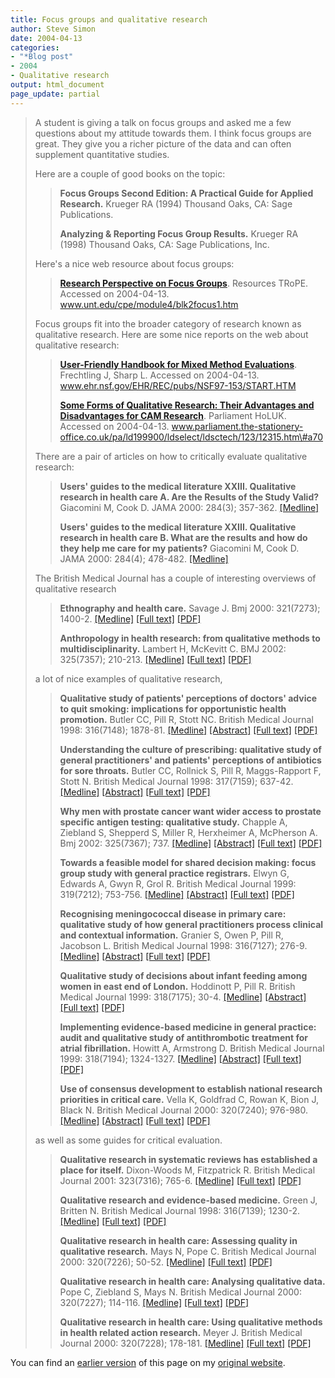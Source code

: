 ```yaml
---
title: Focus groups and qualitative research
author: Steve Simon
date: 2004-04-13
categories:
- "*Blog post"
- 2004
- Qualitative research
output: html_document
page_update: partial
---
```

> A student is giving a talk on focus groups and asked me a few
> questions about my attitude towards them. I think focus groups are
> great. They give you a richer picture of the data and can often
> supplement quantitative studies.
>
> Here are a couple of good books on the topic:
>
> > **Focus Groups Second Edition: A Practical Guide for Applied
> > Research.** Krueger RA (1994) Thousand Oaks, CA: Sage Publications.
> >
> > **Analyzing & Reporting Focus Group Results.** Krueger RA (1998)
> > Thousand Oaks, CA: Sage Publications, Inc.
>
> Here's a nice web resource about focus groups:
>
> > **[Research Perspective on Focus
> > Groups](http://www.unt.edu/cpe/module4/blk2focus1.htm)**. Resources
> > TRoPE. Accessed on 2004-04-13.
> > www.unt.edu/cpe/module4/blk2focus1.htm
>
> Focus groups fit into the broader category of research known as
> qualitative research. Here are some nice reports on the web about
> qualitative research:
>
> > **[User-Friendly Handbook for Mixed Method
> > Evaluations](http://www.ehr.nsf.gov/EHR/REC/pubs/NSF97-153/START.HTM)**.
> > Frechtling J, Sharp L. Accessed on 2004-04-13.
> > www.ehr.nsf.gov/EHR/REC/pubs/NSF97-153/START.HTM
> >
> > **[Some Forms of Qualitative Research: Their Advantages and
> > Disadvantages for CAM
> > Research](http://www.parliament.the-stationery-office.co.uk/pa/ld199900/ldselect/ldsctech/123/12315.htm#a70)**.
> > Parliament HoLUK. Accessed on 2004-04-13.
> > www.parliament.the-stationery-office.co.uk/pa/ld199900/ldselect/ldsctech/123/12315.htm\#a70
>
> There are a pair of articles on how to critically evaluate qualitative
> research:
>
> > **Users' guides to the medical literature XXIII. Qualitative
> > research in health care A. Are the Results of the Study Valid?**
> > Giacomini M, Cook D. JAMA 2000: 284(3); 357-362.
> > [\[Medline\]](http://www.ncbi.nlm.nih.gov/entrez/query.fcgi?cmd=Retrieve&db=PubMed&list_uids=10891968&dopt=Abstract)
> >
> > **Users' guides to the medical literature XXIII. Qualitative
> > research in health care B. What are the results and how do they help
> > me care for my patients?** Giacomini M, Cook D. JAMA 2000: 284(4);
> > 478-482.
> > [\[Medline\]](http://www.ncbi.nlm.nih.gov/entrez/query.fcgi?cmd=Retrieve&db=PubMed&list_uids=10904512&dopt=Abstract)
>
> The British Medical Journal has a couple of interesting overviews of
> qualitative research
>
> > **Ethnography and health care.** Savage J. Bmj 2000: 321(7273);
> > 1400-2.
> > [\[Medline\]](http://www.ncbi.nlm.nih.gov/entrez/query.fcgi?cmd=Retrieve&db=PubMed&list_uids=11099288&dopt=Abstract)
> > [\[Full
> > text\]](http://bmj.bmjjournals.com/cgi/content/full/321/7273/1400)
> > [\[PDF\]](http://bmj.bmjjournals.com/cgi/reprint/321/7273/1400.pdf)
> >
> > **Anthropology in health research: from qualitative methods to
> > multidisciplinarity.** Lambert H, McKevitt C. BMJ 2002: 325(7357);
> > 210-213.
> > [\[Medline\]](http://www.ncbi.nlm.nih.gov/entrez/query.fcgi?cmd=Retrieve&db=PubMed&list_uids=12142313&dopt=Abstract)
> > [\[Full
> > text\]](http://bmj.bmjjournals.com/cgi/content/full/325/7357/210)
> > [\[PDF\]](http://bmj.bmjjournals.com/cgi/reprint/325/7357/210.pdf)
>
> a lot of nice examples of qualitative research,
>
> > **Qualitative study of patients' perceptions of doctors' advice to
> > quit smoking: implications for opportunistic health promotion.**
> > Butler CC, Pill R, Stott NC. British Medical Journal 1998:
> > 316(7148); 1878-81.
> > [\[Medline\]](http://www.ncbi.nlm.nih.gov/entrez/query.fcgi?cmd=Retrieve&db=PubMed&list_uids=9632409&dopt=Abstract)
> > [\[Abstract\]](http://bmj.bmjjournals.com/cgi/content/abstract/316/7148/1878)
> > [\[Full
> > text\]](http://bmj.bmjjournals.com/cgi/content/full/316/7148/1878)
> > [\[PDF\]](http://bmj.bmjjournals.com/cgi/reprint/316/7148/1878.pdf)
> >
> > **Understanding the culture of prescribing: qualitative study of
> > general practitioners' and patients' perceptions of antibiotics
> > for sore throats.** Butler CC, Rollnick S, Pill R, Maggs-Rapport F,
> > Stott N. British Medical Journal 1998: 317(7159); 637-42.
> > [\[Medline\]](http://www.ncbi.nlm.nih.gov/entrez/query.fcgi?cmd=Retrieve&db=PubMed&list_uids=9727992&dopt=Abstract)
> > [\[Abstract\]](http://bmj.bmjjournals.com/cgi/content/abstract/317/7159/637)
> > [\[Full
> > text\]](http://bmj.bmjjournals.com/cgi/content/full/317/7159/637)
> > [\[PDF\]](http://bmj.bmjjournals.com/cgi/reprint/317/7159/637.pdf)
> >
> > **Why men with prostate cancer want wider access to prostate
> > specific antigen testing: qualitative study.** Chapple A, Ziebland
> > S, Shepperd S, Miller R, Herxheimer A, McPherson A. Bmj 2002:
> > 325(7367); 737.
> > [\[Medline\]](http://www.ncbi.nlm.nih.gov/entrez/query.fcgi?cmd=Retrieve&db=PubMed&list_uids=12364299&dopt=Abstract)
> > [\[Abstract\]](http://bmj.bmjjournals.com/cgi/content/abstract/325/7367/737)
> > [\[Full
> > text\]](http://bmj.bmjjournals.com/cgi/content/full/325/7367/737)
> > [\[PDF\]](http://bmj.bmjjournals.com/cgi/reprint/325/7367/737.pdf)
> >
> > **Towards a feasible model for shared decision making: focus group
> > study with general practice registrars.** Elwyn G, Edwards A, Gwyn
> > R, Grol R. British Medical Journal 1999: 319(7212); 753-756.
> > [\[Medline\]](http://www.ncbi.nlm.nih.gov/entrez/query.fcgi?cmd=Retrieve&db=PubMed&list_uids=10488002&dopt=Abstract)
> > [\[Abstract\]](http://bmj.bmjjournals.com/cgi/content/abstract/319/7212/753)
> > [\[Full
> > text\]](http://bmj.bmjjournals.com/cgi/content/full/319/7212/753)
> > [\[PDF\]](http://bmj.bmjjournals.com/cgi/reprint/319/7212/753)
> >
> > **Recognising meningococcal disease in primary care: qualitative
> > study of how general practitioners process clinical and contextual
> > information.** Granier S, Owen P, Pill R, Jacobson L. British
> > Medical Journal 1998: 316(7127); 276-9.
> > [\[Medline\]](http://www.ncbi.nlm.nih.gov/entrez/query.fcgi?cmd=Retrieve&db=PubMed&list_uids=9472513&dopt=Abstract)
> > [\[Abstract\]](http://bmj.bmjjournals.com/cgi/content/abstract/316/7127/276)
> > [\[Full
> > text\]](http://bmj.bmjjournals.com/cgi/content/full/316/7127/276)
> > [\[PDF\]](http://bmj.bmjjournals.com/cgi/reprint/316/7127/276.pdf)
> >
> > **Qualitative study of decisions about infant feeding among women in
> > east end of London.** Hoddinott P, Pill R. British Medical Journal
> > 1999: 318(7175); 30-4.
> > [\[Medline\]](http://www.ncbi.nlm.nih.gov/entrez/query.fcgi?cmd=Retrieve&db=PubMed&list_uids=9872883&dopt=Abstract)
> > [\[Abstract\]](http://bmj.com/cgi/content/abstract/318/7175/30)
> > [\[Full text\]](http://bmj.com/cgi/content/full/318/7175/30)
> > [\[PDF\]](http://bmj.com/cgi/reprint/318/7175/30.pdf)
> >
> > **Implementing evidence-based medicine in general practice: audit
> > and qualitative study of antithrombotic treatment for atrial
> > fibrillation.** Howitt A, Armstrong D. British Medical Journal 1999:
> > 318(7194); 1324-1327.
> > [\[Medline\]](http://www.ncbi.nlm.nih.gov/entrez/query.fcgi?cmd=Retrieve&db=PubMed&list_uids=10323820&dopt=Abstract)
> > [\[Abstract\]](http://bmj.bmjjournals.com/cgi/content/abstract/318/7194/1324)
> > [\[Full
> > text\]](http://bmj.bmjjournals.com/cgi/content/full/318/7194/1324)
> > [\[PDF\]](http://bmj.bmjjournals.com/cgi/reprint/318/7194/1324.pdf)
> >
> > **Use of consensus development to establish national research
> > priorities in critical care.** Vella K, Goldfrad C, Rowan K, Bion J,
> > Black N. British Medical Journal 2000: 320(7240); 976-980.
> > [\[Medline\]](http://www.ncbi.nlm.nih.gov/entrez/query.fcgi?cmd=Retrieve&db=PubMed&list_uids=10753149&dopt=Abstract)
> > [\[Abstract\]](http://bmj.bmjjournals.com/cgi/content/abstract/320/7240/976)
> > [\[Full
> > text\]](http://bmj.bmjjournals.com/cgi/content/full/320/7240/976)
> > [\[PDF\]](http://bmj.bmjjournals.com/cgi/reprint/320/7240/976.pdf)
>
> as well as some guides for critical evaluation.
>
> > **Qualitative research in systematic reviews has established a place
> > for itself.** Dixon-Woods M, Fitzpatrick R. British Medical Journal
> > 2001: 323(7316); 765-6.
> > [\[Medline\]](http://www.ncbi.nlm.nih.gov/entrez/query.fcgi?cmd=Retrieve&db=PubMed&list_uids=11588065&dopt=Abstract)
> > [\[Full
> > text\]](http://bmj.bmjjournals.com/cgi/content/full/323/7316/765)
> > [\[PDF\]](http://bmj.bmjjournals.com/cgi/reprint/323/7316/765.pdf)
> >
> > **Qualitative research and evidence-based medicine.** Green J,
> > Britten N. British Medical Journal 1998: 316(7139); 1230-2.
> > [\[Medline\]](http://www.ncbi.nlm.nih.gov/entrez/query.fcgi?cmd=Retrieve&db=PubMed&list_uids=9583929&dopt=Abstract)
> > [\[Full
> > text\]](http://bmj.bmjjournals.com/cgi/content/full/316/7139/1230)
> > [\[PDF\]](http://bmj.bmjjournals.com/cgi/reprint/316/7139/1230)
> >
> > **Qualitative research in health care: Assessing quality in
> > qualitative research.** Mays N, Pope C. British Medical Journal
> > 2000: 320(7226); 50-52.
> > [\[Medline\]](http://www.ncbi.nlm.nih.gov/entrez/query.fcgi?cmd=Retrieve&db=PubMed&list_uids=10617534&dopt=Abstract)
> > [\[Full
> > text\]](http://bmj.bmjjournals.com/cgi/content/full/320/7226/50)
> > [\[PDF\]](http://bmj.bmjjournals.com/cgi/reprint/320/7226/50.pdf)
> >
> > **Qualitative research in health care: Analysing qualitative data.**
> > Pope C, Ziebland S, Mays N. British Medical Journal 2000: 320(7227);
> > 114-116.
> > [\[Medline\]](http://www.ncbi.nlm.nih.gov/entrez/query.fcgi?cmd=Retrieve&db=PubMed&list_uids=10625273&dopt=Abstract)
> > [\[Full
> > text\]](http://bmj.bmjjournals.com/cgi/content/full/320/7227/114)
> > [\[PDF\]](http://bmj.bmjjournals.com/cgi/reprint/320/7227/114.pdf)
> >
> > **Qualitative research in health care: Using qualitative methods in
> > health related action research.** Meyer J. British Medical Journal
> > 2000: 320(7228); 178-181.
> > [\[Medline\]](http://www.ncbi.nlm.nih.gov/entrez/query.fcgi?cmd=Retrieve&db=PubMed&list_uids=10634744&dopt=Abstract)
> > [\[Full
> > text\]](http://bmj.bmjjournals.com/cgi/content/full/320/7228/178)
> > [\[PDF\]](http://bmj.bmjjournals.com/cgi/reprint/320/7228/178.pdf)

You can find an [earlier version](http://www.pmean.com/04/FocusGroups.html) of this page on my [original website](http://www.pmean.com/original_site.html).
